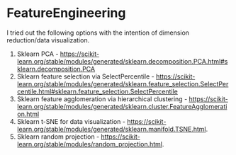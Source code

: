 # FeatureEngineering
I tried out the following options with the intention of dimension reduction/data visualization.

1. Sklearn PCA - https://scikit-learn.org/stable/modules/generated/sklearn.decomposition.PCA.html#sklearn.decomposition.PCA
2. Sklearn feature selection via SelectPercentile - https://scikit-learn.org/stable/modules/generated/sklearn.feature_selection.SelectPercentile.html#sklearn.feature_selection.SelectPercentile
3. Sklearn feature agglomeration via hierarchical clustering - https://scikit-learn.org/stable/modules/generated/sklearn.cluster.FeatureAgglomeration.html
4. Sklearn t-SNE for data visualization - https://scikit-learn.org/stable/modules/generated/sklearn.manifold.TSNE.html.
5. Sklearn random projection - https://scikit-learn.org/stable/modules/random_projection.html.
